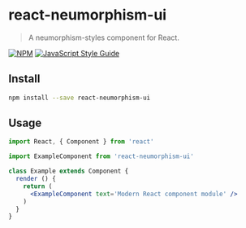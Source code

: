 # react-neumorphism-ui

> A neumorphism-styles component for React.

[![NPM](https://img.shields.io/npm/v/react-neumorphism-ui.svg)](https://www.npmjs.com/package/react-neumorphism-ui) [![JavaScript Style Guide](https://img.shields.io/badge/code_style-standard-brightgreen.svg)](https://standardjs.com)

## Install

```bash
npm install --save react-neumorphism-ui
```

## Usage

```jsx
import React, { Component } from 'react'

import ExampleComponent from 'react-neumorphism-ui'

class Example extends Component {
  render () {
    return (
      <ExampleComponent text='Modern React component module' />
    )
  }
}
```